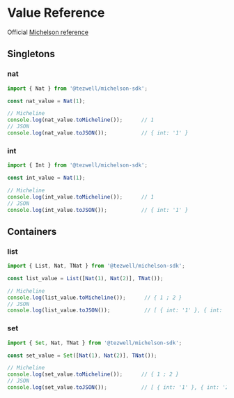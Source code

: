 # Value Reference

Official [Michelson reference](https://tezos.gitlab.io/michelson-reference)

## Singletons

### nat

```ts
import { Nat } from '@tezwell/michelson-sdk';

const nat_value = Nat(1);

// Micheline
console.log(nat_value.toMicheline());      // 1
// JSON
console.log(nat_value.toJSON());           // { int: '1' }
```

### int

```ts
import { Int } from '@tezwell/michelson-sdk';

const int_value = Nat(1);

// Micheline
console.log(int_value.toMicheline());      // 1
// JSON
console.log(int_value.toJSON());           // { int: '1' }
```

## Containers

### list

```ts
import { List, Nat, TNat } from '@tezwell/michelson-sdk';

const list_value = List([Nat(1), Nat(2)], TNat());

// Micheline
console.log(list_value.toMicheline());      // { 1 ; 2 }
// JSON
console.log(list_value.toJSON());           // [ { int: '1' }, { int: '2' } ]
```

### set

```ts
import { Set, Nat, TNat } from '@tezwell/michelson-sdk';

const set_value = Set([Nat(1), Nat(2)], TNat());

// Micheline
console.log(set_value.toMicheline());      // { 1 ; 2 }
// JSON
console.log(set_value.toJSON());           // [ { int: '1' }, { int: '2' } ]
```
